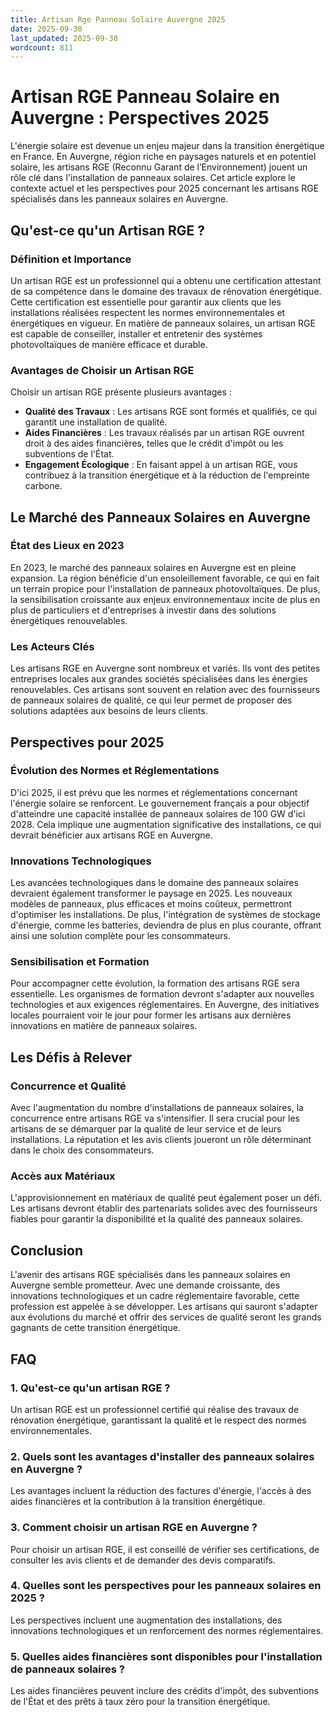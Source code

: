 ```yaml
---
title: Artisan Rge Panneau Solaire Auvergne 2025
date: 2025-09-30
last_updated: 2025-09-30
wordcount: 811
---
```


# Artisan RGE Panneau Solaire en Auvergne : Perspectives 2025

L'énergie solaire est devenue un enjeu majeur dans la transition énergétique en France. En Auvergne, région riche en paysages naturels et en potentiel solaire, les artisans RGE (Reconnu Garant de l’Environnement) jouent un rôle clé dans l'installation de panneaux solaires. Cet article explore le contexte actuel et les perspectives pour 2025 concernant les artisans RGE spécialisés dans les panneaux solaires en Auvergne.

## Qu'est-ce qu'un Artisan RGE ?

### Définition et Importance

Un artisan RGE est un professionnel qui a obtenu une certification attestant de sa compétence dans le domaine des travaux de rénovation énergétique. Cette certification est essentielle pour garantir aux clients que les installations réalisées respectent les normes environnementales et énergétiques en vigueur. En matière de panneaux solaires, un artisan RGE est capable de conseiller, installer et entretenir des systèmes photovoltaïques de manière efficace et durable.

### Avantages de Choisir un Artisan RGE

Choisir un artisan RGE présente plusieurs avantages :

- **Qualité des Travaux** : Les artisans RGE sont formés et qualifiés, ce qui garantit une installation de qualité.
- **Aides Financières** : Les travaux réalisés par un artisan RGE ouvrent droit à des aides financières, telles que le crédit d'impôt ou les subventions de l'État.
- **Engagement Écologique** : En faisant appel à un artisan RGE, vous contribuez à la transition énergétique et à la réduction de l'empreinte carbone.

## Le Marché des Panneaux Solaires en Auvergne

### État des Lieux en 2023

En 2023, le marché des panneaux solaires en Auvergne est en pleine expansion. La région bénéficie d'un ensoleillement favorable, ce qui en fait un terrain propice pour l'installation de panneaux photovoltaïques. De plus, la sensibilisation croissante aux enjeux environnementaux incite de plus en plus de particuliers et d'entreprises à investir dans des solutions énergétiques renouvelables.

### Les Acteurs Clés

Les artisans RGE en Auvergne sont nombreux et variés. Ils vont des petites entreprises locales aux grandes sociétés spécialisées dans les énergies renouvelables. Ces artisans sont souvent en relation avec des fournisseurs de panneaux solaires de qualité, ce qui leur permet de proposer des solutions adaptées aux besoins de leurs clients.

## Perspectives pour 2025

### Évolution des Normes et Réglementations

D'ici 2025, il est prévu que les normes et réglementations concernant l'énergie solaire se renforcent. Le gouvernement français a pour objectif d'atteindre une capacité installée de panneaux solaires de 100 GW d'ici 2028. Cela implique une augmentation significative des installations, ce qui devrait bénéficier aux artisans RGE en Auvergne.

### Innovations Technologiques

Les avancées technologiques dans le domaine des panneaux solaires devraient également transformer le paysage en 2025. Les nouveaux modèles de panneaux, plus efficaces et moins coûteux, permettront d'optimiser les installations. De plus, l'intégration de systèmes de stockage d'énergie, comme les batteries, deviendra de plus en plus courante, offrant ainsi une solution complète pour les consommateurs.

### Sensibilisation et Formation

Pour accompagner cette évolution, la formation des artisans RGE sera essentielle. Les organismes de formation devront s'adapter aux nouvelles technologies et aux exigences réglementaires. En Auvergne, des initiatives locales pourraient voir le jour pour former les artisans aux dernières innovations en matière de panneaux solaires.

## Les Défis à Relever

### Concurrence et Qualité

Avec l'augmentation du nombre d'installations de panneaux solaires, la concurrence entre artisans RGE va s'intensifier. Il sera crucial pour les artisans de se démarquer par la qualité de leur service et de leurs installations. La réputation et les avis clients joueront un rôle déterminant dans le choix des consommateurs.

### Accès aux Matériaux

L'approvisionnement en matériaux de qualité peut également poser un défi. Les artisans devront établir des partenariats solides avec des fournisseurs fiables pour garantir la disponibilité et la qualité des panneaux solaires.

## Conclusion

L'avenir des artisans RGE spécialisés dans les panneaux solaires en Auvergne semble prometteur. Avec une demande croissante, des innovations technologiques et un cadre réglementaire favorable, cette profession est appelée à se développer. Les artisans qui sauront s'adapter aux évolutions du marché et offrir des services de qualité seront les grands gagnants de cette transition énergétique.

## FAQ

### 1. Qu'est-ce qu'un artisan RGE ?

Un artisan RGE est un professionnel certifié qui réalise des travaux de rénovation énergétique, garantissant la qualité et le respect des normes environnementales.

### 2. Quels sont les avantages d'installer des panneaux solaires en Auvergne ?

Les avantages incluent la réduction des factures d'énergie, l'accès à des aides financières et la contribution à la transition énergétique.

### 3. Comment choisir un artisan RGE en Auvergne ?

Pour choisir un artisan RGE, il est conseillé de vérifier ses certifications, de consulter les avis clients et de demander des devis comparatifs.

### 4. Quelles sont les perspectives pour les panneaux solaires en 2025 ?

Les perspectives incluent une augmentation des installations, des innovations technologiques et un renforcement des normes réglementaires.

### 5. Quelles aides financières sont disponibles pour l'installation de panneaux solaires ?

Les aides financières peuvent inclure des crédits d'impôt, des subventions de l'État et des prêts à taux zéro pour la transition énergétique.